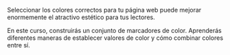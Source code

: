 
Seleccionar los colores correctos para tu página web puede mejorar enormemente el atractivo estético para tus lectores.

En este curso, construirás un conjunto de marcadores de color. Aprenderás diferentes maneras de establecer valores de color y cómo combinar colores entre sí.